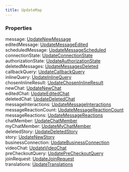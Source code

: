 ```yaml
---
title: UpdateMap
---
```


### Properties

<div class="flex flex-col gap-3"><div><div class="flex gap-2"><div class="font-mono p" id="p_message" data-anchor><span class="font-bold">message</span><span class="opacity-50">:</span> <a href="/gh/types/updatenewmessage"  >UpdateNewMessage</a></div></div></div><div><div class="flex gap-2"><div class="font-mono p" id="p_editedMessage" data-anchor><span class="font-bold">editedMessage</span><span class="opacity-50">:</span> <a href="/gh/types/updatemessageedited"  >UpdateMessageEdited</a></div></div></div><div><div class="flex gap-2"><div class="font-mono p" id="p_scheduledMessage" data-anchor><span class="font-bold">scheduledMessage</span><span class="opacity-50">:</span> <a href="/gh/types/updatemessagescheduled"  >UpdateMessageScheduled</a></div></div></div><div><div class="flex gap-2"><div class="font-mono p" id="p_connectionState" data-anchor><span class="font-bold">connectionState</span><span class="opacity-50">:</span> <a href="/gh/types/updateconnectionstate"  >UpdateConnectionState</a></div></div></div><div><div class="flex gap-2"><div class="font-mono p" id="p_authorizationState" data-anchor><span class="font-bold">authorizationState</span><span class="opacity-50">:</span> <a href="/gh/types/updateauthorizationstate"  >UpdateAuthorizationState</a></div></div></div><div><div class="flex gap-2"><div class="font-mono p" id="p_deletedMessages" data-anchor><span class="font-bold">deletedMessages</span><span class="opacity-50">:</span> <a href="/gh/types/updatemessagesdeleted"  >UpdateMessagesDeleted</a></div></div></div><div><div class="flex gap-2"><div class="font-mono p" id="p_callbackQuery" data-anchor><span class="font-bold">callbackQuery</span><span class="opacity-50">:</span> <a href="/gh/types/updatecallbackquery"  >UpdateCallbackQuery</a></div></div></div><div><div class="flex gap-2"><div class="font-mono p" id="p_inlineQuery" data-anchor><span class="font-bold">inlineQuery</span><span class="opacity-50">:</span> <a href="/gh/types/updateinlinequery"  >UpdateInlineQuery</a></div></div></div><div><div class="flex gap-2"><div class="font-mono p" id="p_chosenInlineResult" data-anchor><span class="font-bold">chosenInlineResult</span><span class="opacity-50">:</span> <a href="/gh/types/updatechoseninlineresult"  >UpdateChosenInlineResult</a></div></div></div><div><div class="flex gap-2"><div class="font-mono p" id="p_newChat" data-anchor><span class="font-bold">newChat</span><span class="opacity-50">:</span> <a href="/gh/types/updatenewchat"  >UpdateNewChat</a></div></div></div><div><div class="flex gap-2"><div class="font-mono p" id="p_editedChat" data-anchor><span class="font-bold">editedChat</span><span class="opacity-50">:</span> <a href="/gh/types/updateeditedchat"  >UpdateEditedChat</a></div></div></div><div><div class="flex gap-2"><div class="font-mono p" id="p_deletedChat" data-anchor><span class="font-bold">deletedChat</span><span class="opacity-50">:</span> <a href="/gh/types/updatedeletedchat"  >UpdateDeletedChat</a></div></div></div><div><div class="flex gap-2"><div class="font-mono p" id="p_messageInteractions" data-anchor><span class="font-bold">messageInteractions</span><span class="opacity-50">:</span> <a href="/gh/types/updatemessageinteractions"  >UpdateMessageInteractions</a></div></div></div><div><div class="flex gap-2"><div class="font-mono p" id="p_messageReactionCount" data-anchor><span class="font-bold">messageReactionCount</span><span class="opacity-50">:</span> <a href="/gh/types/updatemessagereactioncount"  >UpdateMessageReactionCount</a></div></div></div><div><div class="flex gap-2"><div class="font-mono p" id="p_messageReactions" data-anchor><span class="font-bold">messageReactions</span><span class="opacity-50">:</span> <a href="/gh/types/updatemessagereactions"  >UpdateMessageReactions</a></div></div></div><div><div class="flex gap-2"><div class="font-mono p" id="p_chatMember" data-anchor><span class="font-bold">chatMember</span><span class="opacity-50">:</span> <a href="/gh/types/updatechatmember"  >UpdateChatMember</a></div></div></div><div><div class="flex gap-2"><div class="font-mono p" id="p_myChatMember" data-anchor><span class="font-bold">myChatMember</span><span class="opacity-50">:</span> <a href="/gh/types/updatemychatmember"  >UpdateMyChatMember</a></div></div></div><div><div class="flex gap-2"><div class="font-mono p" id="p_deletedStory" data-anchor><span class="font-bold">deletedStory</span><span class="opacity-50">:</span> <a href="/gh/types/updatedeletedstory"  >UpdateDeletedStory</a></div></div></div><div><div class="flex gap-2"><div class="font-mono p" id="p_story" data-anchor><span class="font-bold">story</span><span class="opacity-50">:</span> <a href="/gh/types/updatenewstory"  >UpdateNewStory</a></div></div></div><div><div class="flex gap-2"><div class="font-mono p" id="p_businessConnection" data-anchor><span class="font-bold">businessConnection</span><span class="opacity-50">:</span> <a href="/gh/types/updatebusinessconnection"  >UpdateBusinessConnection</a></div></div></div><div><div class="flex gap-2"><div class="font-mono p" id="p_videoChat" data-anchor><span class="font-bold">videoChat</span><span class="opacity-50">:</span> <a href="/gh/types/updatevideochat"  >UpdateVideoChat</a></div></div></div><div><div class="flex gap-2"><div class="font-mono p" id="p_preCheckoutQuery" data-anchor><span class="font-bold">preCheckoutQuery</span><span class="opacity-50">:</span> <a href="/gh/types/updateprecheckoutquery"  >UpdatePreCheckoutQuery</a></div></div></div><div><div class="flex gap-2"><div class="font-mono p" id="p_joinRequest" data-anchor><span class="font-bold">joinRequest</span><span class="opacity-50">:</span> <a href="/gh/types/updatejoinrequest"  >UpdateJoinRequest</a></div></div></div><div><div class="flex gap-2"><div class="font-mono p" id="p_translations" data-anchor><span class="font-bold">translations</span><span class="opacity-50">:</span> <a href="/gh/types/updatetranslations"  >UpdateTranslations</a></div></div></div></div>

